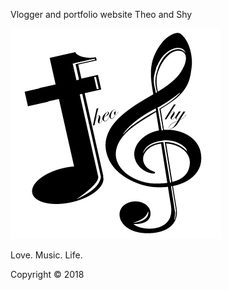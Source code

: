 Vlogger and portfolio website
Theo and Shy

![Theo and Shy](https://raw.githubusercontent.com/RoqueVTR/theoandshy-com/master/public/img/logo.jpg)

Love. Music. Life.

Copyright © 2018
